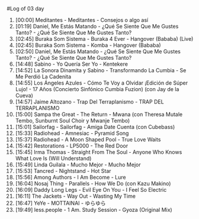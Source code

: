 #Log of 03 day

1. [00:00] Meditantes - Meditantes - Consejos o algo así
1. [01:19] Daniel, Me Estás Matando - ¿Qué Se Siente Que Me Gustes Tanto? - ¿Qué Se Siente Que Me Gustes Tanto?
1. [02:45] Buraka Som Sistema - Buraka 4 Ever - Hangover (Bababa) (Live)
1. [02:45] Buraka Som Sistema - Komba - Hangover (Bababa)
1. [02:50] Daniel, Me Estás Matando - ¿Qué Se Siente Que Me Gustes Tanto? - ¿Qué Se Siente Que Me Gustes Tanto?
1. [14:48] Sabino - Yo Quería Ser Yo - Kentekere
1. [14:52] La Sonora Dinamita y Sabino - Transformando La Cumbia - Se Me Perdió La Cadenita
1. [14:55] Los Ángeles Azules - Cómo Te Voy a Olvidar ¡Edición de Súper Lujo! - 17 Años (Concierto Sinfónico Cumbia Fuzion) (con Jay de la Cueva)
1. [14:57] Jaime Altozano - Trap Del Terraplanismo - TRAP DEL TERRAPLANISMO
1. [15:00] Sampa the Great - The Return - Mwana (con Theresa Mutale Tembo, Sunburnt Soul Choir y Mwanje Tembo)
1. [15:01] Sailorfag - Sailorfag - Amiga Date Cuenta (con Cubebass)
1. [15:33] Radiohead - Amnesiac - Pyramid Song
1. [15:37] Radiohead - A Moon Shaped Pool - True Love Waits
1. [15:42] Restorations - LP5000 - The Red Door
1. [15:45] Irma Thomas - Straight From The Soul - Anyone Who Knows What Love Is (Will Understand)
1. [15:49] Linda Guilala - Mucho Mejor - Mucho Mejor
1. [15:53] Tancred - Nightstand - Hot Star
1. [15:56] Among Authors - I Am Become - Lure
1. [16:04] Nosaj Thing - Parallels - How We Do (con Kazu Makino)
1. [16:09] Daddy Long Legs - Evil Eye On You - I Feel So Electric
1. [16:11] The Jackets - Way Out - Wasting My Time
1. [16:47] YeYe - MOTTAINAI - ゆらゆら
1. [19:49] less.people - 1 Am. Study Session - Gyoza (Original Mix)
